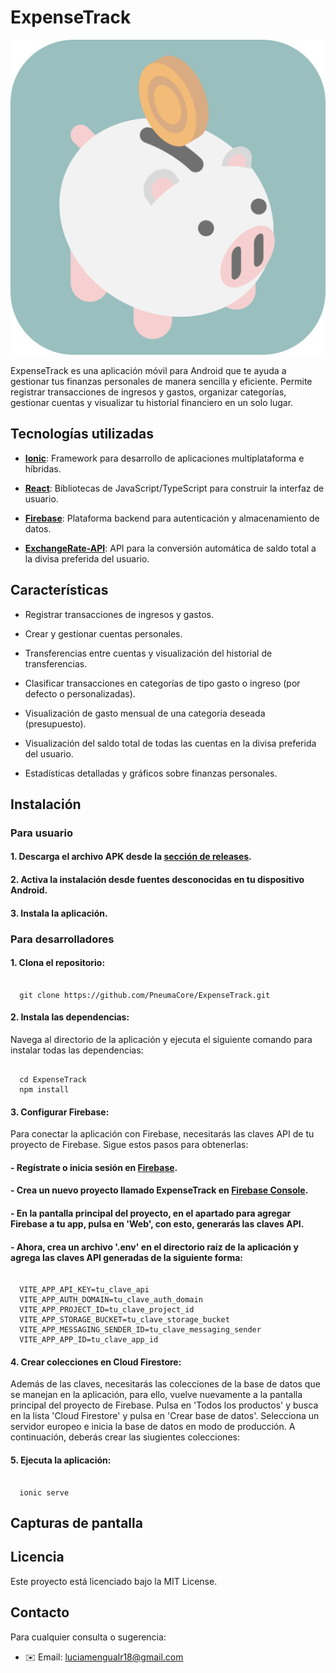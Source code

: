 # ExpenseTrack

<p align="center">
  <img src="public/assets/icon.png" alt="ExpenseTrack Logo" />
</p>

ExpenseTrack es una aplicación móvil para Android que te ayuda a gestionar tus finanzas personales de manera sencilla y eficiente. Permite registrar transacciones de ingresos y gastos, organizar categorías, gestionar cuentas y visualizar tu historial financiero en un solo lugar.

## Tecnologías utilizadas

 - [**Ionic**](https://ionicframework.com/): Framework para desarrollo de aplicaciones multiplataforma e híbridas.

 - [**React**](https://es.react.dev/): Bibliotecas de JavaScript/TypeScript para construir la interfaz de usuario.

 - [**Firebase**](https://firebase.google.com/?hl=es-419): Plataforma backend para autenticación y almacenamiento de datos.

 - [**ExchangeRate-API**](https://www.exchangerate-api.com/): API para la conversión automática de saldo total a la divisa preferida del usuario.


## Características

 - Registrar transacciones de ingresos y gastos.

 - Crear y gestionar cuentas personales.

 - Transferencias entre cuentas y visualización del historial de transferencias.

 - Clasificar transacciones en categorías de tipo gasto o ingreso (por defecto o personalizadas).

 - Visualización de gasto mensual de una categoría deseada (presupuesto).

 - Visualización del saldo total de todas las cuentas en la divisa preferida del usuario.

 - Estadísticas detalladas y gráficos sobre finanzas personales.


## Instalación

### Para usuario

#### 1. Descarga el archivo APK desde la [sección de releases](https://github.com/PneumaCore/ExpenseTrack/releases).

#### 2. Activa la instalación desde fuentes desconocidas en tu dispositivo Android.

#### 3. Instala la aplicación.


### Para desarrolladores

#### 1. Clona el repositorio:

```

  git clone https://github.com/PneumaCore/ExpenseTrack.git

```

#### 2. Instala las dependencias:

Navega al directorio de la aplicación y ejecuta el siguiente comando para instalar todas las dependencias:

```

  cd ExpenseTrack
  npm install

```


#### 3. Configurar Firebase:

Para conectar la aplicación con Firebase, necesitarás las claves API de tu proyecto de Firebase. Sigue estos pasos para obtenerlas:

#### - Regístrate o inicia sesión en [Firebase](https://firebase.google.com/?hl=es-419).

#### - Crea un nuevo proyecto llamado ExpenseTrack en [Firebase Console](https://console.firebase.google.com/u/0/?hl=es-419).

#### - En la pantalla principal del proyecto, en el apartado para agregar Firebase a tu app, pulsa en 'Web', con esto, generarás las claves API.

#### - Ahora, crea un archivo '.env' en el directorio raíz de la aplicación y agrega las claves API generadas de la siguiente forma:

```

  VITE_APP_API_KEY=tu_clave_api
  VITE_APP_AUTH_DOMAIN=tu_clave_auth_domain
  VITE_APP_PROJECT_ID=tu_clave_project_id
  VITE_APP_STORAGE_BUCKET=tu_clave_storage_bucket
  VITE_APP_MESSAGING_SENDER_ID=tu_clave_messaging_sender
  VITE_APP_APP_ID=tu_clave_app_id

```

#### 4. Crear colecciones en Cloud Firestore:

Además de las claves, necesitarás las colecciones de la base de datos que se manejan en la aplicación, para ello, vuelve nuevamente a la pantalla principal del proyecto de Firebase. Pulsa en 'Todos los productos' y busca en la lista 'Cloud Firestore' y pulsa en 'Crear base de datos'. Selecciona un servidor europeo e inicia la base de datos en modo de producción. A continuación, deberás crear las siugientes colecciones:



#### 5. Ejecuta la aplicación:

```

  ionic serve

```


## Capturas de pantalla



## Licencia

Este proyecto está licenciado bajo la MIT License.

## Contacto

Para cualquier consulta o sugerencia:

 - ✉️ Email: luciamengualr18@gmail.com

